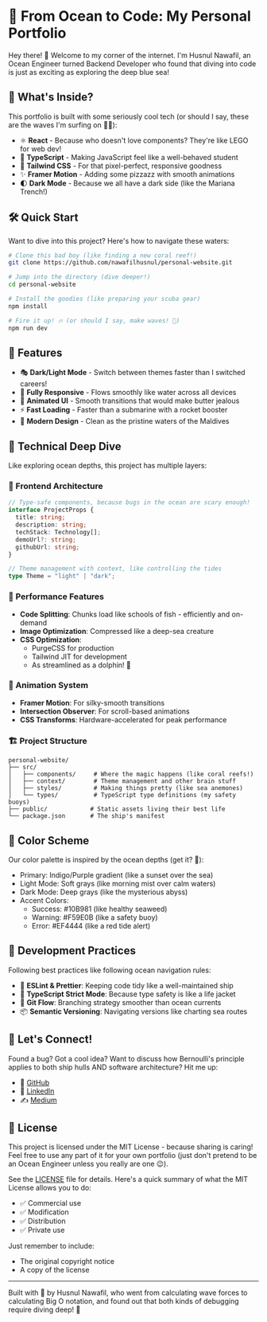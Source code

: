 # 🌊 From Ocean to Code: My Personal Portfolio

Hey there! 👋 Welcome to my corner of the internet. I'm Husnul Nawafil, an Ocean Engineer turned Backend Developer who found that diving into code is just as exciting as exploring the deep blue sea!

## 🚀 What's Inside?

This portfolio is built with some seriously cool tech (or should I say, these are the waves I'm surfing on 🏄‍♂️):

- ⚛️ **React** - Because who doesn't love components? They're like LEGO for web dev!
- 💙 **TypeScript** - Making JavaScript feel like a well-behaved student
- 🎨 **Tailwind CSS** - For that pixel-perfect, responsive goodness
- ✨ **Framer Motion** - Adding some pizzazz with smooth animations
- 🌓 **Dark Mode** - Because we all have a dark side (like the Mariana Trench!)

## 🛠️ Quick Start

Want to dive into this project? Here's how to navigate these waters:

```bash
# Clone this bad boy (like finding a new coral reef!)
git clone https://github.com/nawafilhusnul/personal-website.git

# Jump into the directory (dive deeper!)
cd personal-website

# Install the goodies (like preparing your scuba gear)
npm install

# Fire it up! 🔥 (or should I say, make waves! 🌊)
npm run dev
```

## 🎯 Features

- 🎭 **Dark/Light Mode** - Switch between themes faster than I switched careers!
- 📱 **Fully Responsive** - Flows smoothly like water across all devices
- 🌈 **Animated UI** - Smooth transitions that would make butter jealous
- ⚡ **Fast Loading** - Faster than a submarine with a rocket booster
- 🎨 **Modern Design** - Clean as the pristine waters of the Maldives

## 🧪 Technical Deep Dive

Like exploring ocean depths, this project has multiple layers:

### 🌊 Frontend Architecture

```typescript
// Type-safe components, because bugs in the ocean are scary enough!
interface ProjectProps {
  title: string;
  description: string;
  techStack: Technology[];
  demoUrl?: string;
  githubUrl: string;
}

// Theme management with context, like controlling the tides
type Theme = "light" | "dark";
```

### 🐠 Performance Features

- **Code Splitting**: Chunks load like schools of fish - efficiently and on-demand
- **Image Optimization**: Compressed like a deep-sea creature
- **CSS Optimization**:
  - PurgeCSS for production
  - Tailwind JIT for development
  - As streamlined as a dolphin! 🐬

### 🌊 Animation System

- **Framer Motion**: For silky-smooth transitions
- **Intersection Observer**: For scroll-based animations
- **CSS Transforms**: Hardware-accelerated for peak performance

### 🏗️ Project Structure

```
personal-website/
├── src/
│   ├── components/     # Where the magic happens (like coral reefs!)
│   ├── context/        # Theme management and other brain stuff
│   ├── styles/         # Making things pretty (like sea anemones)
│   └── types/          # TypeScript type definitions (my safety buoys)
├── public/            # Static assets living their best life
└── package.json       # The ship's manifest
```

## 🎨 Color Scheme

Our color palette is inspired by the ocean depths (get it? 🌊):

- Primary: Indigo/Purple gradient (like a sunset over the sea)
- Light Mode: Soft grays (like morning mist over calm waters)
- Dark Mode: Deep grays (like the mysterious abyss)
- Accent Colors:
  - Success: #10B981 (like healthy seaweed)
  - Warning: #F59E0B (like a safety buoy)
  - Error: #EF4444 (like a red tide alert)

## 🔧 Development Practices

Following best practices like following ocean navigation rules:

- 📏 **ESLint & Prettier**: Keeping code tidy like a well-maintained ship
- 🧪 **TypeScript Strict Mode**: Because type safety is like a life jacket
- 🎯 **Git Flow**: Branching strategy smoother than ocean currents
- 📦 **Semantic Versioning**: Navigating versions like charting sea routes

## 🤝 Let's Connect!

Found a bug? Got a cool idea? Want to discuss how Bernoulli's principle applies to both ship hulls AND software architecture? Hit me up:

- 🐙 [GitHub](https://github.com/nawafilhusnul)
- 💼 [LinkedIn](https://linkedin.com/in/husnulnawafil)
- ✍️ [Medium](https://medium.com/@husnulnawafil)

## 📝 License

This project is licensed under the MIT License - because sharing is caring! Feel free to use any part of it for your own portfolio (just don't pretend to be an Ocean Engineer unless you really are one 😉).

See the [LICENSE](LICENSE) file for details. Here's a quick summary of what the MIT License allows you to do:

- ✅ Commercial use
- ✅ Modification
- ✅ Distribution
- ✅ Private use

Just remember to include:

- The original copyright notice
- A copy of the license

---

Built with 💙 by Husnul Nawafil, who went from calculating wave forces to calculating Big O notation, and found out that both kinds of debugging require diving deep! 🤿

